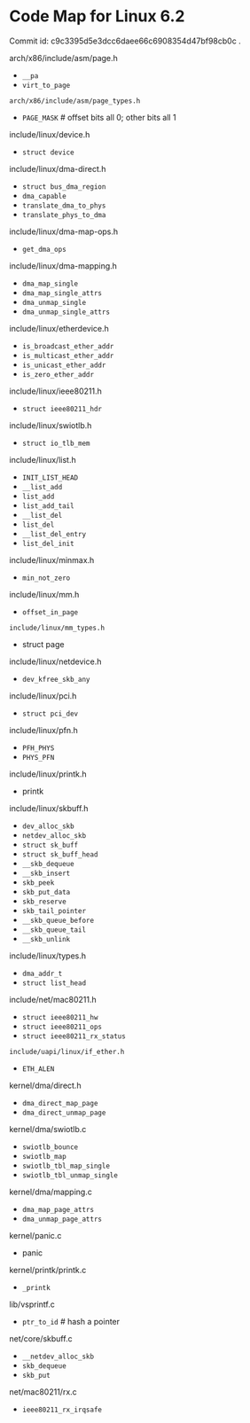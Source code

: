 # Code Map for Linux 6.2

Commit id: c9c3395d5e3dcc6daee66c6908354d47bf98cb0c .

arch/x86/include/asm/page.h
- `__pa`
- `virt_to_page`

`arch/x86/include/asm/page_types.h`
- `PAGE_MASK` # offset bits all 0; other bits all 1

include/linux/device.h
- `struct device`

include/linux/dma-direct.h
- `struct bus_dma_region`
- `dma_capable`
- `translate_dma_to_phys`
- `translate_phys_to_dma`

include/linux/dma-map-ops.h
- `get_dma_ops`

include/linux/dma-mapping.h
- `dma_map_single`
- `dma_map_single_attrs`
- `dma_unmap_single`
- `dma_unmap_single_attrs`

include/linux/etherdevice.h
- `is_broadcast_ether_addr`
- `is_multicast_ether_addr`
- `is_unicast_ether_addr`
- `is_zero_ether_addr`

include/linux/ieee80211.h
- `struct ieee80211_hdr`

include/linux/swiotlb.h
- `struct io_tlb_mem`

include/linux/list.h
- `INIT_LIST_HEAD`
- `__list_add`
- `list_add`
- `list_add_tail`
- `__list_del`
- `list_del`
- `__list_del_entry`
- `list_del_init`

include/linux/minmax.h
- `min_not_zero`

include/linux/mm.h
- `offset_in_page`

`include/linux/mm_types.h`
- struct page

include/linux/netdevice.h
- `dev_kfree_skb_any`

include/linux/pci.h
- `struct pci_dev`

include/linux/pfn.h
- `PFH_PHYS`
- `PHYS_PFN`

include/linux/printk.h
- printk

include/linux/skbuff.h
- `dev_alloc_skb`
- `netdev_alloc_skb`
- `struct sk_buff`
- `struct sk_buff_head`
- `__skb_dequeue`
- `__skb_insert`
- `skb_peek`
- `skb_put_data`
- `skb_reserve`
- `skb_tail_pointer`
- `__skb_queue_before`
- `__skb_queue_tail`
- `__skb_unlink`

include/linux/types.h
- `dma_addr_t`
- `struct list_head`

include/net/mac80211.h
- `struct ieee80211_hw`
- `struct ieee80211_ops`
- `struct ieee80211_rx_status`

`include/uapi/linux/if_ether.h`
- `ETH_ALEN`

kernel/dma/direct.h
- `dma_direct_map_page`
- `dma_direct_unmap_page`

kernel/dma/swiotlb.c
- `swiotlb_bounce`
- `swiotlb_map`
- `swiotlb_tbl_map_single`
- `swiotlb_tbl_unmap_single`

kernel/dma/mapping.c
- `dma_map_page_attrs`
- `dma_unmap_page_attrs`

kernel/panic.c
- panic

kernel/printk/printk.c
- `_printk`

lib/vsprintf.c
- `ptr_to_id` # hash a pointer

net/core/skbuff.c
- `__netdev_alloc_skb`
- `skb_dequeue`
- `skb_put`

net/mac80211/rx.c
- `ieee80211_rx_irqsafe`
